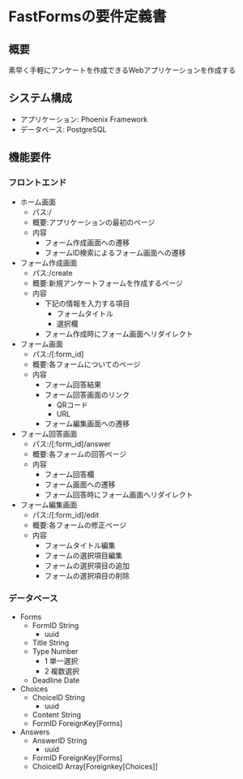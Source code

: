 # FastFormsの要件定義書

## 概要
素早く手軽にアンケートを作成できるWebアプリケーションを作成する

## システム構成
- アプリケーション: Phoenix Framework
- データベース: PostgreSQL

## 機能要件
### フロントエンド
- ホーム画面
    - パス:/
    - 概要:アプリケーションの最初のページ
    - 内容
        - フォーム作成画面への遷移
        - フォームID検索によるフォーム画面への遷移
- フォーム作成画面
    - パス:/create
    - 概要:新規アンケートフォームを作成するページ
    - 内容
        - 下記の情報を入力する項目
            - フォームタイトル
            - 選択欄
        - フォーム作成時にフォーム画面へリダイレクト
- フォーム画面
    - パス:/[:form_id]
    - 概要:各フォームについてのページ
    - 内容
        - フォーム回答結果
        - フォーム回答画面のリンク
            - QRコード
            - URL
        - フォーム編集画面への遷移
- フォーム回答画面
    - パス:/[:form_id]/answer
    - 概要:各フォームの回答ページ
    - 内容
        - フォーム回答欄
        - フォーム画面への遷移
        - フォーム回答時にフォーム画面へリダイレクト
- フォーム編集画面
    - パス:/[:form_id]/edit
    - 概要:各フォームの修正ページ
    - 内容
        - フォームタイトル編集
        - フォームの選択項目編集
        - フォームの選択項目の追加
        - フォームの選択項目の削除

### データベース
- Forms
    - FormID String
        - uuid
    - Title String
    - Type Number
        - 1 単一選択
        - 2 複数選択
    - Deadline Date
- Choices
    - ChoiceID String
        - uuid
    - Content String
    - FormID ForeignKey[Forms]
- Answers
    - AnswerID String
        - uuid
    - FormID ForeignKey[Forms]
    - ChoiceID Array[Foreignkey[Choices]]
